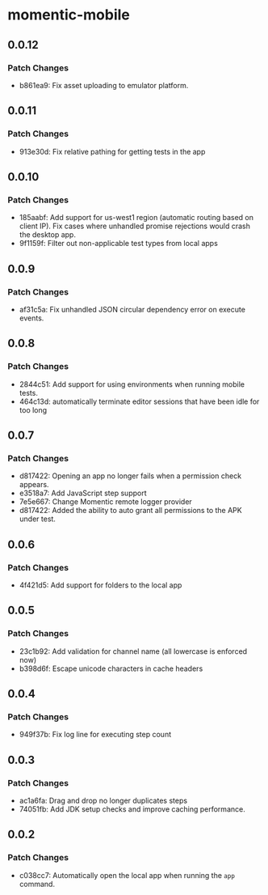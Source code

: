 # momentic-mobile

## 0.0.12

### Patch Changes

- b861ea9: Fix asset uploading to emulator platform.

## 0.0.11

### Patch Changes

- 913e30d: Fix relative pathing for getting tests in the app

## 0.0.10

### Patch Changes

- 185aabf: Add support for us-west1 region (automatic routing based on client IP). Fix cases where unhandled promise rejections would crash the desktop app.
- 9f1159f: Filter out non-applicable test types from local apps

## 0.0.9

### Patch Changes

- af31c5a: Fix unhandled JSON circular dependency error on execute events.

## 0.0.8

### Patch Changes

- 2844c51: Add support for using environments when running mobile tests.
- 464c13d: automatically terminate editor sessions that have been idle for too long

## 0.0.7

### Patch Changes

- d817422: Opening an app no longer fails when a permission check appears.
- e3518a7: Add JavaScript step support
- 7e5e667: Change Momentic remote logger provider
- d817422: Added the ability to auto grant all permissions to the APK under test.

## 0.0.6

### Patch Changes

- 4f421d5: Add support for folders to the local app

## 0.0.5

### Patch Changes

- 23c1b92: Add validation for channel name (all lowercase is enforced now)
- b398d6f: Escape unicode characters in cache headers

## 0.0.4

### Patch Changes

- 949f37b: Fix log line for executing step count

## 0.0.3

### Patch Changes

- ac1a6fa: Drag and drop no longer duplicates steps
- 74051fb: Add JDK setup checks and improve caching performance.

## 0.0.2

### Patch Changes

- c038cc7: Automatically open the local app when running the `app` command.

